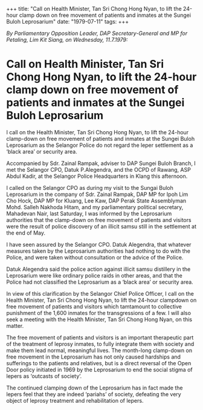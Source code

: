 +++ 
title: "Call on Health Minister, Tan Sri Chong Hong Nyan, to lift the 24-hour clamp down on free movement of patients and inmates at the Sungei Buloh Leprosarium"
date: "1979-07-11"
tags:
+++

_By Parliamentary Opposition Leader, DAP Secretary-General and MP for Petaling, Lim Kit Siang, on Wednesday, 11.7.1979:_

# Call on Health Minister, Tan Sri Chong Hong Nyan, to lift the 24-hour clamp down on free movement of patients and inmates at the Sungei Buloh Leprosarium

I call on the Health Minister, Tan Sri Chong Hong Nyan, to lift the 24-hour clamp-down on free movement of patients and inmates at the Sungei Buloh Leprosarium as the Selangor Police do not regard the leper settlement as a ‘black area’ or security area.</u>

Accompanied by Sdr. Zainal Rampak, adviser to DAP Sungei Buloh Branch, I met the Selangor CPO, Datuk P.Alegendra, and the OCPD of Rawang, ASP Abdul Kadir, at the Selangor Police Headquarters in Klang this afternoon.

I called on the Selangor CPO as during my visit to the Sungai Buloh Leprosarium in the company of Sdr. Zainal Rampak, DAP MP for Ipoh Lim Cho Hock, DAP MP for Kluang, Lee Kaw, DAP Perak State Assemblyman Mohd. Salleh Nakhoda Hitam, and my parliamentary political secretary, Mahadevan Nair, last Saturday, I was informed by the Leprosarium authorities that the clamp-down on free movement of patients and visitors were the result of police discovery of an illicit samsu still in the settlement at the end of May.

I have seen assured by the Selangor CPO. Datuk Alegendra, that whatever measures taken by the Leprosarium authorities had nothing to do with the Police, and were taken without consultation or the advice of the Police.

Datuk Alegendra said the police action against illicit samsu distillery in the Leprosarium were like ordinary police raids in other areas, and that the Police had not classified the Leprosarium as a ‘black area’ or security area.

In view of this clarification by the Selangor Chief Police Officer, I call on the Health Minister, Tan Sri Chong Hong Nyan, to lift the 24-hour clampdown on free movement of patients and visitors which tamtamount to collective punishment of the 1,600 inmates for the transgressions of a few. I will also seek a meeting with the Health Minister, Tan Sri Chong Hong Nyan, on this matter.

The free movement of patients and visitors is an important therapeutic part of the treatment of leprosy inmates, to fully integrate them with society and make them lead normal, meaningful lives. The month-long clamp-down on free movement in the Leprosarium has not only caused hardships and sufferings to the patients and relatives, but is a direct reversal of the Open Door policy initiated in 1969 by the Leprosarium to end the social stigma of lepers as ‘outcasts of society’.

The continued clamping down of the Leprosarium has in fact made the lepers feel that they are indeed ‘pariahs’ of society, defeating the very object of leprosy treatment and rehabilitation of lepers.
 
